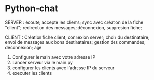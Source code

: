 # Python-chat
SERVER : 
écoute;
accepte les clients;
sync avec création de la fiche "client";
redirection des messages;
déconnexion, suppresion fiche;


CLIENT : 
Création fiche client;
connexion server;
choix du destinataire;
envoi de messages aux bons destinataires;
gestion des commandes;
deconnexion;
age





1. Configurer le main avec votre adresse IP
2. Lancer serveur via le main.py
3. configurer les clients avec l'adresse IP du serveur
4. executer les clients
